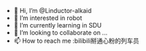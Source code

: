 - 👋 Hi, I’m @Linductor-alkaid
- 👀 I’m interested in robot
- 🌱 I’m currently learning in SDU
- 💞️ I’m looking to collaborate on ...
- 📫 How to reach me :bilibili掰通心粉的列车员

<!---
Linductor-alkaid/Linductor-alkaid is a ✨ special ✨ repository because its `README.md` (this file) appears on your GitHub profile.
You can click the Preview link to take a look at your changes.
--->
